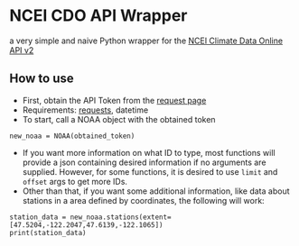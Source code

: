 # NCEI CDO API Wrapper
 a very simple and naive Python wrapper for the [NCEI Climate Data Online API v2](https://www.ncdc.noaa.gov/cdo-web/webservices/v2) 

## How to use
- First, obtain the API Token from the [request page](https://www.ncdc.noaa.gov/cdo-web/token)
- Requirements: [requests](https://pypi.org/project/requests/), datetime
- To start, call a NOAA object with the obtained token 
```
new_noaa = NOAA(obtained_token)
```
- If you want more information on what ID to type, most functions will provide a json containing desired information if no arguments are supplied. However, for some functions, it is desired to use ```limit``` and ```offset``` args to get more IDs.
- Other than that, if you want some additional information, like data about stations in a area defined by coordinates, the following will work:
```
station_data = new_noaa.stations(extent=[47.5204,-122.2047,47.6139,-122.1065])
print(station_data)
```
